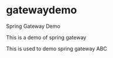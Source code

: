 # gatewaydemo
Spring Gateway Demo

This is a demo of spring gateway

This is used to demo spring gateway ABC
